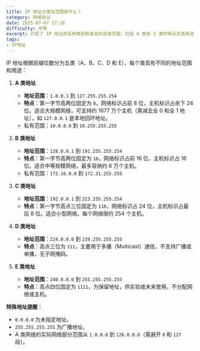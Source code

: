 ```yaml
---
title: IP 地址分类及范围是什么？
category: 网络协议
date: 2025-07-07 17:18
difficulty: 中等
excerpt: 介绍了 IP 地址的五种类别和各自的具体范围，包括 A 类到 E 类的特点及其用途。
tags:
- IP地址
---
```

IP 地址根据前缀位数分为五类（A、B、C、D 和 E），每个类具有不同的地址范围和用途：  

1. **A 类地址**  
   - **地址范围**：`1.0.0.1` 到 `127.255.255.254`  
   - **特点**：第一字节高两位固定为 `0`，网络标识占前 8 位，主机标识占余下 24 位。适合大规模网络，可支持约 1677 万个主机（需减去全 0 和全 1 地址），如 `127.0.0.1` 是本地回环地址。  
   - 私有范围：`10.0.0.0` 到 `10.255.255.255`  

2. **B 类地址**  
   - **地址范围**：`128.0.0.1` 到 `191.255.255.254`  
   - **特点**：第一字节高两位固定为 `10`，网络标识占前 16 位，主机标识占 16 位。适合中等规模网络，最多容纳约 6 万个主机。  
   - 私有范围：`172.16.0.0` 到 `172.31.255.255`  

3. **C 类地址**  
   - **地址范围**：`192.0.0.1` 到 `223.255.255.254`  
   - **特点**：第一字节高点三位固定为 `110`，网络标识占 24 位，主机标识占最后 8 位。适合小型网络，每个网络限约 254 个主机。  

4. **D 类地址**  
   - **地址范围**：`224.0.0.0` 到 `239.255.255.255`  
   - **特点**：高点三位为 `111`，主要用于多播（Multicast）通信，不支持广播或单播，无子网掩码。  

5. **E 类地址**  
   - **地址范围**：`240.0.0.0` 到 `255.255.255.255`  
   - **特点**：高点四位固定为 `1111`，为保留地址，供实验或未来使用，不分配网络或主机。  

**特殊地址提醒**：  
- `0.0.0.0` 为未指定地址。  
- `255.255.255.255` 为广播地址。  
- A 类网络的实际网络部分范围从 `1.0.0.0` 到 `126.0.0.0`（需避开 `0` 和 `127` 段）。

